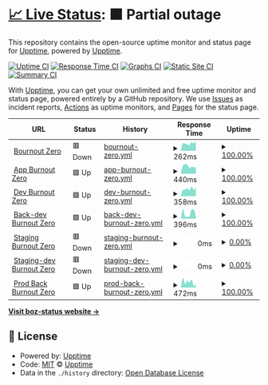 # [📈 Live Status](https://ilstax.github.io/boz-status): <!--live status--> **🟧 Partial outage**

This repository contains the open-source uptime monitor and status page for [Upptime](https://upptime.js.org), powered by [Upptime](https://github.com/upptime/upptime).

[![Uptime CI](https://github.com/ilstax/boz-status/workflows/Uptime%20CI/badge.svg)](https://github.com/ilstax/boz-status/actions?query=workflow%3A%22Uptime+CI%22)
[![Response Time CI](https://github.com/ilstax/boz-status/workflows/Response%20Time%20CI/badge.svg)](https://github.com/ilstax/boz-status/actions?query=workflow%3A%22Response+Time+CI%22)
[![Graphs CI](https://github.com/ilstax/boz-status/workflows/Graphs%20CI/badge.svg)](https://github.com/ilstax/boz-status/actions?query=workflow%3A%22Graphs+CI%22)
[![Static Site CI](https://github.com/ilstax/boz-status/workflows/Static%20Site%20CI/badge.svg)](https://github.com/ilstax/boz-status/actions?query=workflow%3A%22Static+Site+CI%22)
[![Summary CI](https://github.com/ilstax/boz-status/workflows/Summary%20CI/badge.svg)](https://github.com/ilstax/boz-status/actions?query=workflow%3A%22Summary+CI%22)

With [Upptime](https://upptime.js.org), you can get your own unlimited and free uptime monitor and status page, powered entirely by a GitHub repository. We use [Issues](https://github.com/ilstax/boz-status/issues) as incident reports, [Actions](https://github.com/ilstax/boz-status/actions) as uptime monitors, and [Pages](https://ilstax.github.io/boz-status) for the status page.

<!--start: status pages-->
<!-- This summary is generated by Upptime (https://github.com/upptime/upptime) -->
<!-- Do not edit this manually, your changes will be overwritten -->
<!-- prettier-ignore -->
| URL | Status | History | Response Time | Uptime |
| --- | ------ | ------- | ------------- | ------ |
| <img alt="" src="https://icons.duckduckgo.com/ip3/www.burnout-zero.com.ico" height="13"> [Bournout Zero](https://www.burnout-zero.com) | 🟥 Down | [bournout-zero.yml](https://github.com/iLStAx/boz-status/commits/HEAD/history/bournout-zero.yml) | <details><summary><img alt="Response time graph" src="./graphs/bournout-zero/response-time-week.png" height="20"> 262ms</summary><br><a href="https://ilstax.github.io/boz-status/history/bournout-zero"><img alt="Response time 266" src="https://img.shields.io/endpoint?url=https%3A%2F%2Fraw.githubusercontent.com%2FiLStAx%2Fboz-status%2FHEAD%2Fapi%2Fbournout-zero%2Fresponse-time.json"></a><br><a href="https://ilstax.github.io/boz-status/history/bournout-zero"><img alt="24-hour response time 312" src="https://img.shields.io/endpoint?url=https%3A%2F%2Fraw.githubusercontent.com%2FiLStAx%2Fboz-status%2FHEAD%2Fapi%2Fbournout-zero%2Fresponse-time-day.json"></a><br><a href="https://ilstax.github.io/boz-status/history/bournout-zero"><img alt="7-day response time 262" src="https://img.shields.io/endpoint?url=https%3A%2F%2Fraw.githubusercontent.com%2FiLStAx%2Fboz-status%2FHEAD%2Fapi%2Fbournout-zero%2Fresponse-time-week.json"></a><br><a href="https://ilstax.github.io/boz-status/history/bournout-zero"><img alt="30-day response time 287" src="https://img.shields.io/endpoint?url=https%3A%2F%2Fraw.githubusercontent.com%2FiLStAx%2Fboz-status%2FHEAD%2Fapi%2Fbournout-zero%2Fresponse-time-month.json"></a><br><a href="https://ilstax.github.io/boz-status/history/bournout-zero"><img alt="1-year response time 279" src="https://img.shields.io/endpoint?url=https%3A%2F%2Fraw.githubusercontent.com%2FiLStAx%2Fboz-status%2FHEAD%2Fapi%2Fbournout-zero%2Fresponse-time-year.json"></a></details> | <details><summary><a href="https://ilstax.github.io/boz-status/history/bournout-zero">100.00%</a></summary><a href="https://ilstax.github.io/boz-status/history/bournout-zero"><img alt="All-time uptime 99.89%" src="https://img.shields.io/endpoint?url=https%3A%2F%2Fraw.githubusercontent.com%2FiLStAx%2Fboz-status%2FHEAD%2Fapi%2Fbournout-zero%2Fuptime.json"></a><br><a href="https://ilstax.github.io/boz-status/history/bournout-zero"><img alt="24-hour uptime 99.99%" src="https://img.shields.io/endpoint?url=https%3A%2F%2Fraw.githubusercontent.com%2FiLStAx%2Fboz-status%2FHEAD%2Fapi%2Fbournout-zero%2Fuptime-day.json"></a><br><a href="https://ilstax.github.io/boz-status/history/bournout-zero"><img alt="7-day uptime 100.00%" src="https://img.shields.io/endpoint?url=https%3A%2F%2Fraw.githubusercontent.com%2FiLStAx%2Fboz-status%2FHEAD%2Fapi%2Fbournout-zero%2Fuptime-week.json"></a><br><a href="https://ilstax.github.io/boz-status/history/bournout-zero"><img alt="30-day uptime 100.00%" src="https://img.shields.io/endpoint?url=https%3A%2F%2Fraw.githubusercontent.com%2FiLStAx%2Fboz-status%2FHEAD%2Fapi%2Fbournout-zero%2Fuptime-month.json"></a><br><a href="https://ilstax.github.io/boz-status/history/bournout-zero"><img alt="1-year uptime 99.99%" src="https://img.shields.io/endpoint?url=https%3A%2F%2Fraw.githubusercontent.com%2FiLStAx%2Fboz-status%2FHEAD%2Fapi%2Fbournout-zero%2Fuptime-year.json"></a></details>
| <img alt="" src="https://icons.duckduckgo.com/ip3/app.burnout-zero.com.ico" height="13"> [App Burnout Zero](https://app.burnout-zero.com) | 🟩 Up | [app-burnout-zero.yml](https://github.com/iLStAx/boz-status/commits/HEAD/history/app-burnout-zero.yml) | <details><summary><img alt="Response time graph" src="./graphs/app-burnout-zero/response-time-week.png" height="20"> 440ms</summary><br><a href="https://ilstax.github.io/boz-status/history/app-burnout-zero"><img alt="Response time 436" src="https://img.shields.io/endpoint?url=https%3A%2F%2Fraw.githubusercontent.com%2FiLStAx%2Fboz-status%2FHEAD%2Fapi%2Fapp-burnout-zero%2Fresponse-time.json"></a><br><a href="https://ilstax.github.io/boz-status/history/app-burnout-zero"><img alt="24-hour response time 367" src="https://img.shields.io/endpoint?url=https%3A%2F%2Fraw.githubusercontent.com%2FiLStAx%2Fboz-status%2FHEAD%2Fapi%2Fapp-burnout-zero%2Fresponse-time-day.json"></a><br><a href="https://ilstax.github.io/boz-status/history/app-burnout-zero"><img alt="7-day response time 440" src="https://img.shields.io/endpoint?url=https%3A%2F%2Fraw.githubusercontent.com%2FiLStAx%2Fboz-status%2FHEAD%2Fapi%2Fapp-burnout-zero%2Fresponse-time-week.json"></a><br><a href="https://ilstax.github.io/boz-status/history/app-burnout-zero"><img alt="30-day response time 432" src="https://img.shields.io/endpoint?url=https%3A%2F%2Fraw.githubusercontent.com%2FiLStAx%2Fboz-status%2FHEAD%2Fapi%2Fapp-burnout-zero%2Fresponse-time-month.json"></a><br><a href="https://ilstax.github.io/boz-status/history/app-burnout-zero"><img alt="1-year response time 439" src="https://img.shields.io/endpoint?url=https%3A%2F%2Fraw.githubusercontent.com%2FiLStAx%2Fboz-status%2FHEAD%2Fapi%2Fapp-burnout-zero%2Fresponse-time-year.json"></a></details> | <details><summary><a href="https://ilstax.github.io/boz-status/history/app-burnout-zero">100.00%</a></summary><a href="https://ilstax.github.io/boz-status/history/app-burnout-zero"><img alt="All-time uptime 99.95%" src="https://img.shields.io/endpoint?url=https%3A%2F%2Fraw.githubusercontent.com%2FiLStAx%2Fboz-status%2FHEAD%2Fapi%2Fapp-burnout-zero%2Fuptime.json"></a><br><a href="https://ilstax.github.io/boz-status/history/app-burnout-zero"><img alt="24-hour uptime 100.00%" src="https://img.shields.io/endpoint?url=https%3A%2F%2Fraw.githubusercontent.com%2FiLStAx%2Fboz-status%2FHEAD%2Fapi%2Fapp-burnout-zero%2Fuptime-day.json"></a><br><a href="https://ilstax.github.io/boz-status/history/app-burnout-zero"><img alt="7-day uptime 100.00%" src="https://img.shields.io/endpoint?url=https%3A%2F%2Fraw.githubusercontent.com%2FiLStAx%2Fboz-status%2FHEAD%2Fapi%2Fapp-burnout-zero%2Fuptime-week.json"></a><br><a href="https://ilstax.github.io/boz-status/history/app-burnout-zero"><img alt="30-day uptime 100.00%" src="https://img.shields.io/endpoint?url=https%3A%2F%2Fraw.githubusercontent.com%2FiLStAx%2Fboz-status%2FHEAD%2Fapi%2Fapp-burnout-zero%2Fuptime-month.json"></a><br><a href="https://ilstax.github.io/boz-status/history/app-burnout-zero"><img alt="1-year uptime 100.00%" src="https://img.shields.io/endpoint?url=https%3A%2F%2Fraw.githubusercontent.com%2FiLStAx%2Fboz-status%2FHEAD%2Fapi%2Fapp-burnout-zero%2Fuptime-year.json"></a></details>
| <img alt="" src="https://icons.duckduckgo.com/ip3/dev.burnout-zero.com.ico" height="13"> [Dev Burnout Zero](https://dev.burnout-zero.com) | 🟩 Up | [dev-burnout-zero.yml](https://github.com/iLStAx/boz-status/commits/HEAD/history/dev-burnout-zero.yml) | <details><summary><img alt="Response time graph" src="./graphs/dev-burnout-zero/response-time-week.png" height="20"> 358ms</summary><br><a href="https://ilstax.github.io/boz-status/history/dev-burnout-zero"><img alt="Response time 412" src="https://img.shields.io/endpoint?url=https%3A%2F%2Fraw.githubusercontent.com%2FiLStAx%2Fboz-status%2FHEAD%2Fapi%2Fdev-burnout-zero%2Fresponse-time.json"></a><br><a href="https://ilstax.github.io/boz-status/history/dev-burnout-zero"><img alt="24-hour response time 421" src="https://img.shields.io/endpoint?url=https%3A%2F%2Fraw.githubusercontent.com%2FiLStAx%2Fboz-status%2FHEAD%2Fapi%2Fdev-burnout-zero%2Fresponse-time-day.json"></a><br><a href="https://ilstax.github.io/boz-status/history/dev-burnout-zero"><img alt="7-day response time 358" src="https://img.shields.io/endpoint?url=https%3A%2F%2Fraw.githubusercontent.com%2FiLStAx%2Fboz-status%2FHEAD%2Fapi%2Fdev-burnout-zero%2Fresponse-time-week.json"></a><br><a href="https://ilstax.github.io/boz-status/history/dev-burnout-zero"><img alt="30-day response time 425" src="https://img.shields.io/endpoint?url=https%3A%2F%2Fraw.githubusercontent.com%2FiLStAx%2Fboz-status%2FHEAD%2Fapi%2Fdev-burnout-zero%2Fresponse-time-month.json"></a><br><a href="https://ilstax.github.io/boz-status/history/dev-burnout-zero"><img alt="1-year response time 408" src="https://img.shields.io/endpoint?url=https%3A%2F%2Fraw.githubusercontent.com%2FiLStAx%2Fboz-status%2FHEAD%2Fapi%2Fdev-burnout-zero%2Fresponse-time-year.json"></a></details> | <details><summary><a href="https://ilstax.github.io/boz-status/history/dev-burnout-zero">100.00%</a></summary><a href="https://ilstax.github.io/boz-status/history/dev-burnout-zero"><img alt="All-time uptime 99.89%" src="https://img.shields.io/endpoint?url=https%3A%2F%2Fraw.githubusercontent.com%2FiLStAx%2Fboz-status%2FHEAD%2Fapi%2Fdev-burnout-zero%2Fuptime.json"></a><br><a href="https://ilstax.github.io/boz-status/history/dev-burnout-zero"><img alt="24-hour uptime 100.00%" src="https://img.shields.io/endpoint?url=https%3A%2F%2Fraw.githubusercontent.com%2FiLStAx%2Fboz-status%2FHEAD%2Fapi%2Fdev-burnout-zero%2Fuptime-day.json"></a><br><a href="https://ilstax.github.io/boz-status/history/dev-burnout-zero"><img alt="7-day uptime 100.00%" src="https://img.shields.io/endpoint?url=https%3A%2F%2Fraw.githubusercontent.com%2FiLStAx%2Fboz-status%2FHEAD%2Fapi%2Fdev-burnout-zero%2Fuptime-week.json"></a><br><a href="https://ilstax.github.io/boz-status/history/dev-burnout-zero"><img alt="30-day uptime 99.87%" src="https://img.shields.io/endpoint?url=https%3A%2F%2Fraw.githubusercontent.com%2FiLStAx%2Fboz-status%2FHEAD%2Fapi%2Fdev-burnout-zero%2Fuptime-month.json"></a><br><a href="https://ilstax.github.io/boz-status/history/dev-burnout-zero"><img alt="1-year uptime 99.99%" src="https://img.shields.io/endpoint?url=https%3A%2F%2Fraw.githubusercontent.com%2FiLStAx%2Fboz-status%2FHEAD%2Fapi%2Fdev-burnout-zero%2Fuptime-year.json"></a></details>
| <img alt="" src="https://icons.duckduckgo.com/ip3/back-dev.burnout-zero.com.ico" height="13"> [Back-dev Burnout Zero](https://back-dev.burnout-zero.com/healthz) | 🟩 Up | [back-dev-burnout-zero.yml](https://github.com/iLStAx/boz-status/commits/HEAD/history/back-dev-burnout-zero.yml) | <details><summary><img alt="Response time graph" src="./graphs/back-dev-burnout-zero/response-time-week.png" height="20"> 396ms</summary><br><a href="https://ilstax.github.io/boz-status/history/back-dev-burnout-zero"><img alt="Response time 633" src="https://img.shields.io/endpoint?url=https%3A%2F%2Fraw.githubusercontent.com%2FiLStAx%2Fboz-status%2FHEAD%2Fapi%2Fback-dev-burnout-zero%2Fresponse-time.json"></a><br><a href="https://ilstax.github.io/boz-status/history/back-dev-burnout-zero"><img alt="24-hour response time 151" src="https://img.shields.io/endpoint?url=https%3A%2F%2Fraw.githubusercontent.com%2FiLStAx%2Fboz-status%2FHEAD%2Fapi%2Fback-dev-burnout-zero%2Fresponse-time-day.json"></a><br><a href="https://ilstax.github.io/boz-status/history/back-dev-burnout-zero"><img alt="7-day response time 396" src="https://img.shields.io/endpoint?url=https%3A%2F%2Fraw.githubusercontent.com%2FiLStAx%2Fboz-status%2FHEAD%2Fapi%2Fback-dev-burnout-zero%2Fresponse-time-week.json"></a><br><a href="https://ilstax.github.io/boz-status/history/back-dev-burnout-zero"><img alt="30-day response time 334" src="https://img.shields.io/endpoint?url=https%3A%2F%2Fraw.githubusercontent.com%2FiLStAx%2Fboz-status%2FHEAD%2Fapi%2Fback-dev-burnout-zero%2Fresponse-time-month.json"></a><br><a href="https://ilstax.github.io/boz-status/history/back-dev-burnout-zero"><img alt="1-year response time 629" src="https://img.shields.io/endpoint?url=https%3A%2F%2Fraw.githubusercontent.com%2FiLStAx%2Fboz-status%2FHEAD%2Fapi%2Fback-dev-burnout-zero%2Fresponse-time-year.json"></a></details> | <details><summary><a href="https://ilstax.github.io/boz-status/history/back-dev-burnout-zero">100.00%</a></summary><a href="https://ilstax.github.io/boz-status/history/back-dev-burnout-zero"><img alt="All-time uptime 97.96%" src="https://img.shields.io/endpoint?url=https%3A%2F%2Fraw.githubusercontent.com%2FiLStAx%2Fboz-status%2FHEAD%2Fapi%2Fback-dev-burnout-zero%2Fuptime.json"></a><br><a href="https://ilstax.github.io/boz-status/history/back-dev-burnout-zero"><img alt="24-hour uptime 100.00%" src="https://img.shields.io/endpoint?url=https%3A%2F%2Fraw.githubusercontent.com%2FiLStAx%2Fboz-status%2FHEAD%2Fapi%2Fback-dev-burnout-zero%2Fuptime-day.json"></a><br><a href="https://ilstax.github.io/boz-status/history/back-dev-burnout-zero"><img alt="7-day uptime 100.00%" src="https://img.shields.io/endpoint?url=https%3A%2F%2Fraw.githubusercontent.com%2FiLStAx%2Fboz-status%2FHEAD%2Fapi%2Fback-dev-burnout-zero%2Fuptime-week.json"></a><br><a href="https://ilstax.github.io/boz-status/history/back-dev-burnout-zero"><img alt="30-day uptime 99.95%" src="https://img.shields.io/endpoint?url=https%3A%2F%2Fraw.githubusercontent.com%2FiLStAx%2Fboz-status%2FHEAD%2Fapi%2Fback-dev-burnout-zero%2Fuptime-month.json"></a><br><a href="https://ilstax.github.io/boz-status/history/back-dev-burnout-zero"><img alt="1-year uptime 93.11%" src="https://img.shields.io/endpoint?url=https%3A%2F%2Fraw.githubusercontent.com%2FiLStAx%2Fboz-status%2FHEAD%2Fapi%2Fback-dev-burnout-zero%2Fuptime-year.json"></a></details>
| <img alt="" src="https://icons.duckduckgo.com/ip3/staging.burnout-zero.com.ico" height="13"> [Staging Burnout Zero](https://staging.burnout-zero.com) | 🟥 Down | [staging-burnout-zero.yml](https://github.com/iLStAx/boz-status/commits/HEAD/history/staging-burnout-zero.yml) | <details><summary><img alt="Response time graph" src="./graphs/staging-burnout-zero/response-time-week.png" height="20"> 0ms</summary><br><a href="https://ilstax.github.io/boz-status/history/staging-burnout-zero"><img alt="Response time 410" src="https://img.shields.io/endpoint?url=https%3A%2F%2Fraw.githubusercontent.com%2FiLStAx%2Fboz-status%2FHEAD%2Fapi%2Fstaging-burnout-zero%2Fresponse-time.json"></a><br><a href="https://ilstax.github.io/boz-status/history/staging-burnout-zero"><img alt="24-hour response time 0" src="https://img.shields.io/endpoint?url=https%3A%2F%2Fraw.githubusercontent.com%2FiLStAx%2Fboz-status%2FHEAD%2Fapi%2Fstaging-burnout-zero%2Fresponse-time-day.json"></a><br><a href="https://ilstax.github.io/boz-status/history/staging-burnout-zero"><img alt="7-day response time 0" src="https://img.shields.io/endpoint?url=https%3A%2F%2Fraw.githubusercontent.com%2FiLStAx%2Fboz-status%2FHEAD%2Fapi%2Fstaging-burnout-zero%2Fresponse-time-week.json"></a><br><a href="https://ilstax.github.io/boz-status/history/staging-burnout-zero"><img alt="30-day response time 0" src="https://img.shields.io/endpoint?url=https%3A%2F%2Fraw.githubusercontent.com%2FiLStAx%2Fboz-status%2FHEAD%2Fapi%2Fstaging-burnout-zero%2Fresponse-time-month.json"></a><br><a href="https://ilstax.github.io/boz-status/history/staging-burnout-zero"><img alt="1-year response time 0" src="https://img.shields.io/endpoint?url=https%3A%2F%2Fraw.githubusercontent.com%2FiLStAx%2Fboz-status%2FHEAD%2Fapi%2Fstaging-burnout-zero%2Fresponse-time-year.json"></a></details> | <details><summary><a href="https://ilstax.github.io/boz-status/history/staging-burnout-zero">0.00%</a></summary><a href="https://ilstax.github.io/boz-status/history/staging-burnout-zero"><img alt="All-time uptime 61.05%" src="https://img.shields.io/endpoint?url=https%3A%2F%2Fraw.githubusercontent.com%2FiLStAx%2Fboz-status%2FHEAD%2Fapi%2Fstaging-burnout-zero%2Fuptime.json"></a><br><a href="https://ilstax.github.io/boz-status/history/staging-burnout-zero"><img alt="24-hour uptime 0.00%" src="https://img.shields.io/endpoint?url=https%3A%2F%2Fraw.githubusercontent.com%2FiLStAx%2Fboz-status%2FHEAD%2Fapi%2Fstaging-burnout-zero%2Fuptime-day.json"></a><br><a href="https://ilstax.github.io/boz-status/history/staging-burnout-zero"><img alt="7-day uptime 0.00%" src="https://img.shields.io/endpoint?url=https%3A%2F%2Fraw.githubusercontent.com%2FiLStAx%2Fboz-status%2FHEAD%2Fapi%2Fstaging-burnout-zero%2Fuptime-week.json"></a><br><a href="https://ilstax.github.io/boz-status/history/staging-burnout-zero"><img alt="30-day uptime 1.38%" src="https://img.shields.io/endpoint?url=https%3A%2F%2Fraw.githubusercontent.com%2FiLStAx%2Fboz-status%2FHEAD%2Fapi%2Fstaging-burnout-zero%2Fuptime-month.json"></a><br><a href="https://ilstax.github.io/boz-status/history/staging-burnout-zero"><img alt="1-year uptime 0.00%" src="https://img.shields.io/endpoint?url=https%3A%2F%2Fraw.githubusercontent.com%2FiLStAx%2Fboz-status%2FHEAD%2Fapi%2Fstaging-burnout-zero%2Fuptime-year.json"></a></details>
| <img alt="" src="https://icons.duckduckgo.com/ip3/back-staging.burnout-zero.com.ico" height="13"> [Staging-dev Burnout Zero](https://back-staging.burnout-zero.com/healthz) | 🟥 Down | [staging-dev-burnout-zero.yml](https://github.com/iLStAx/boz-status/commits/HEAD/history/staging-dev-burnout-zero.yml) | <details><summary><img alt="Response time graph" src="./graphs/staging-dev-burnout-zero/response-time-week.png" height="20"> 0ms</summary><br><a href="https://ilstax.github.io/boz-status/history/staging-dev-burnout-zero"><img alt="Response time 607" src="https://img.shields.io/endpoint?url=https%3A%2F%2Fraw.githubusercontent.com%2FiLStAx%2Fboz-status%2FHEAD%2Fapi%2Fstaging-dev-burnout-zero%2Fresponse-time.json"></a><br><a href="https://ilstax.github.io/boz-status/history/staging-dev-burnout-zero"><img alt="24-hour response time 0" src="https://img.shields.io/endpoint?url=https%3A%2F%2Fraw.githubusercontent.com%2FiLStAx%2Fboz-status%2FHEAD%2Fapi%2Fstaging-dev-burnout-zero%2Fresponse-time-day.json"></a><br><a href="https://ilstax.github.io/boz-status/history/staging-dev-burnout-zero"><img alt="7-day response time 0" src="https://img.shields.io/endpoint?url=https%3A%2F%2Fraw.githubusercontent.com%2FiLStAx%2Fboz-status%2FHEAD%2Fapi%2Fstaging-dev-burnout-zero%2Fresponse-time-week.json"></a><br><a href="https://ilstax.github.io/boz-status/history/staging-dev-burnout-zero"><img alt="30-day response time 0" src="https://img.shields.io/endpoint?url=https%3A%2F%2Fraw.githubusercontent.com%2FiLStAx%2Fboz-status%2FHEAD%2Fapi%2Fstaging-dev-burnout-zero%2Fresponse-time-month.json"></a><br><a href="https://ilstax.github.io/boz-status/history/staging-dev-burnout-zero"><img alt="1-year response time 0" src="https://img.shields.io/endpoint?url=https%3A%2F%2Fraw.githubusercontent.com%2FiLStAx%2Fboz-status%2FHEAD%2Fapi%2Fstaging-dev-burnout-zero%2Fresponse-time-year.json"></a></details> | <details><summary><a href="https://ilstax.github.io/boz-status/history/staging-dev-burnout-zero">0.00%</a></summary><a href="https://ilstax.github.io/boz-status/history/staging-dev-burnout-zero"><img alt="All-time uptime 22.41%" src="https://img.shields.io/endpoint?url=https%3A%2F%2Fraw.githubusercontent.com%2FiLStAx%2Fboz-status%2FHEAD%2Fapi%2Fstaging-dev-burnout-zero%2Fuptime.json"></a><br><a href="https://ilstax.github.io/boz-status/history/staging-dev-burnout-zero"><img alt="24-hour uptime 0.00%" src="https://img.shields.io/endpoint?url=https%3A%2F%2Fraw.githubusercontent.com%2FiLStAx%2Fboz-status%2FHEAD%2Fapi%2Fstaging-dev-burnout-zero%2Fuptime-day.json"></a><br><a href="https://ilstax.github.io/boz-status/history/staging-dev-burnout-zero"><img alt="7-day uptime 0.00%" src="https://img.shields.io/endpoint?url=https%3A%2F%2Fraw.githubusercontent.com%2FiLStAx%2Fboz-status%2FHEAD%2Fapi%2Fstaging-dev-burnout-zero%2Fuptime-week.json"></a><br><a href="https://ilstax.github.io/boz-status/history/staging-dev-burnout-zero"><img alt="30-day uptime 1.38%" src="https://img.shields.io/endpoint?url=https%3A%2F%2Fraw.githubusercontent.com%2FiLStAx%2Fboz-status%2FHEAD%2Fapi%2Fstaging-dev-burnout-zero%2Fuptime-month.json"></a><br><a href="https://ilstax.github.io/boz-status/history/staging-dev-burnout-zero"><img alt="1-year uptime 0.00%" src="https://img.shields.io/endpoint?url=https%3A%2F%2Fraw.githubusercontent.com%2FiLStAx%2Fboz-status%2FHEAD%2Fapi%2Fstaging-dev-burnout-zero%2Fuptime-year.json"></a></details>
| <img alt="" src="https://icons.duckduckgo.com/ip3/back.burnout-zero.com.ico" height="13"> [Prod Back Burnout Zero](https://back.burnout-zero.com/healthz) | 🟩 Up | [prod-back-burnout-zero.yml](https://github.com/iLStAx/boz-status/commits/HEAD/history/prod-back-burnout-zero.yml) | <details><summary><img alt="Response time graph" src="./graphs/prod-back-burnout-zero/response-time-week.png" height="20"> 472ms</summary><br><a href="https://ilstax.github.io/boz-status/history/prod-back-burnout-zero"><img alt="Response time 577" src="https://img.shields.io/endpoint?url=https%3A%2F%2Fraw.githubusercontent.com%2FiLStAx%2Fboz-status%2FHEAD%2Fapi%2Fprod-back-burnout-zero%2Fresponse-time.json"></a><br><a href="https://ilstax.github.io/boz-status/history/prod-back-burnout-zero"><img alt="24-hour response time 251" src="https://img.shields.io/endpoint?url=https%3A%2F%2Fraw.githubusercontent.com%2FiLStAx%2Fboz-status%2FHEAD%2Fapi%2Fprod-back-burnout-zero%2Fresponse-time-day.json"></a><br><a href="https://ilstax.github.io/boz-status/history/prod-back-burnout-zero"><img alt="7-day response time 472" src="https://img.shields.io/endpoint?url=https%3A%2F%2Fraw.githubusercontent.com%2FiLStAx%2Fboz-status%2FHEAD%2Fapi%2Fprod-back-burnout-zero%2Fresponse-time-week.json"></a><br><a href="https://ilstax.github.io/boz-status/history/prod-back-burnout-zero"><img alt="30-day response time 528" src="https://img.shields.io/endpoint?url=https%3A%2F%2Fraw.githubusercontent.com%2FiLStAx%2Fboz-status%2FHEAD%2Fapi%2Fprod-back-burnout-zero%2Fresponse-time-month.json"></a><br><a href="https://ilstax.github.io/boz-status/history/prod-back-burnout-zero"><img alt="1-year response time 559" src="https://img.shields.io/endpoint?url=https%3A%2F%2Fraw.githubusercontent.com%2FiLStAx%2Fboz-status%2FHEAD%2Fapi%2Fprod-back-burnout-zero%2Fresponse-time-year.json"></a></details> | <details><summary><a href="https://ilstax.github.io/boz-status/history/prod-back-burnout-zero">100.00%</a></summary><a href="https://ilstax.github.io/boz-status/history/prod-back-burnout-zero"><img alt="All-time uptime 98.58%" src="https://img.shields.io/endpoint?url=https%3A%2F%2Fraw.githubusercontent.com%2FiLStAx%2Fboz-status%2FHEAD%2Fapi%2Fprod-back-burnout-zero%2Fuptime.json"></a><br><a href="https://ilstax.github.io/boz-status/history/prod-back-burnout-zero"><img alt="24-hour uptime 100.00%" src="https://img.shields.io/endpoint?url=https%3A%2F%2Fraw.githubusercontent.com%2FiLStAx%2Fboz-status%2FHEAD%2Fapi%2Fprod-back-burnout-zero%2Fuptime-day.json"></a><br><a href="https://ilstax.github.io/boz-status/history/prod-back-burnout-zero"><img alt="7-day uptime 100.00%" src="https://img.shields.io/endpoint?url=https%3A%2F%2Fraw.githubusercontent.com%2FiLStAx%2Fboz-status%2FHEAD%2Fapi%2Fprod-back-burnout-zero%2Fuptime-week.json"></a><br><a href="https://ilstax.github.io/boz-status/history/prod-back-burnout-zero"><img alt="30-day uptime 100.00%" src="https://img.shields.io/endpoint?url=https%3A%2F%2Fraw.githubusercontent.com%2FiLStAx%2Fboz-status%2FHEAD%2Fapi%2Fprod-back-burnout-zero%2Fuptime-month.json"></a><br><a href="https://ilstax.github.io/boz-status/history/prod-back-burnout-zero"><img alt="1-year uptime 99.98%" src="https://img.shields.io/endpoint?url=https%3A%2F%2Fraw.githubusercontent.com%2FiLStAx%2Fboz-status%2FHEAD%2Fapi%2Fprod-back-burnout-zero%2Fuptime-year.json"></a></details>

<!--end: status pages-->

[**Visit boz-status website →**](https://ilstax.github.io/boz-status/)

## 📄 License

- Powered by: [Upptime](https://github.com/upptime/upptime)
- Code: [MIT](./LICENSE) © [Upptime](https://upptime.js.org)
- Data in the `./history` directory: [Open Database License](https://opendatacommons.org/licenses/odbl/1-0/)
